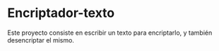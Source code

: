 # Encriptador-texto
Este proyecto consiste en escribir un texto para encriptarlo, y también desencriptar el mismo.

